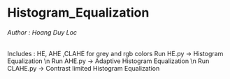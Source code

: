 # Histogram_Equalization
###### Author : Hoang Duy Loc
Includes : HE, AHE ,CLAHE for grey and rgb colors
Run HE.py -> Histogram Equalization \n
Run AHE.py -> Adaptive Histogram Equalization \n
Run CLAHE.py -> Contrast limited Histogram Equalization
